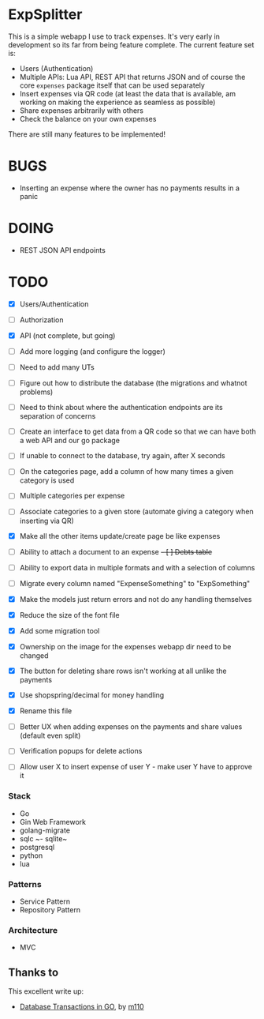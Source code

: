 # ExpSplitter
This is a simple webapp I use to track expenses. It's very early in development
so its far from being feature complete. The current feature set is:
- Users (Authentication)
- Multiple APIs: Lua API, REST API that returns JSON and of course the core
`expenses` package itself that can be used separately
- Insert expenses via QR code (at least the data that is available, am working
on making the experience as seamless as possible)
- Share expenses arbitrarily with others
- Check the balance on your own expenses


There are still many features to be implemented!


# BUGS
- Inserting an expense where the owner has no payments results in a panic


# DOING
- REST JSON API endpoints


# TODO
- [X] Users/Authentication
- [ ] Authorization
- [X] API (not complete, but going)
- [ ] Add more logging (and configure the logger)
- [ ] Need to add many UTs
- [ ] Figure out how to distribute the database (the migrations and whatnot problems)
- [ ] Need to think about where the authentication endpoints are its separation
of concerns
- [ ] Create an interface to get data from a QR code so that we can have both
a web API and our go package
- [ ] If unable to connect to the database, try again, after X seconds
- [ ] On the categories page, add a column of how many times a given category is
used
- [ ] Multiple categories per expense
- [ ] Associate categories to a given store (automate giving a category when inserting via QR)
- [X] Make all the other items update/create page be like expenses
- [ ] Ability to attach a document to an expense
~~- [ ] Debts table~~
- [ ] Ability to export data in multiple formats and with a selection of columns
- [ ] Migrate every column named "ExpenseSomething" to "ExpSomething"
- [X] Make the models just return errors and not do any handling themselves
- [X] Reduce the size of the font file
- [X] Add some migration tool
- [X] Ownership on the image for the expenses webapp dir need to be changed
- [X] The button for deleting share rows isn't working at all unlike the payments
- [X] Use shopspring/decimal for money handling
- [X] Rename this file
- [ ] Better UX when adding expenses on the payments and share values (default even split)
- [ ] Verification popups for delete actions
- [ ] Allow user X to insert expense of user Y - make user Y have to approve it


### Stack
- Go
- Gin Web Framework
- golang-migrate
- sqlc
~- sqlite~
- postgresql
- python
- lua


### Patterns
- Service Pattern
- Repository Pattern


### Architecture
- MVC


## Thanks to
This excellent write up:
- [Database Transactions in GO](https://threedots.tech/post/database-transactions-in-go/),
by [m110](https://github.com/m110)
